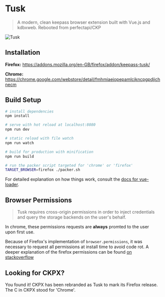 # Tusk

> A modern, clean keepass browser extension built with Vue.js and kdbxweb.  Rebooted from perfectapi/CKP

![Tusk](https://github.com/subdavis/Tusk/blob/develop/assets/icons/logo_256.png "Tusk Logo")

## Installation

**Firefox:** https://addons.mozilla.org/en-GB/firefox/addon/keepass-tusk/

**Chrome:** https://chrome.google.com/webstore/detail/fmhmiaejopepamlcjkncpgpdjichnecm

## Build Setup

```bash
# install dependencies
npm install

# serve with hot reload at localhost:8080
npm run dev

# static reload with file watch
npm run watch

# build for production with minification
npm run build

# run the packer script targeted for 'chrome' or 'firefox'
TARGET_BROWSER=firefox ./packer.sh
```

For detailed explanation on how things work, consult the [docs for vue-loader](http://vuejs.github.io/vue-loader).

## Browser Permissions

> Tusk requires cross-origin permissions in order to inject credentials and query the storage backends on the user's behalf.

In chrome, these permissions requests are __always__ promted to the user upon first use.

Because of Firefox's implementation of `browser.permissions`, it was necessary to request all permissions at install time to avoid code rot.  A deeper explanation of the firefox permissions can be found [on stackoverflow](https://stackoverflow.com/questions/47723297/firefox-extension-api-permissions-request-may-only-be-called-from-a-user-input)

## Looking for CKPX?

You found it!  CKPX has been rebranded as Tusk to mark its Firefox release.  The C in CKPX stood for 'Chrome'.
